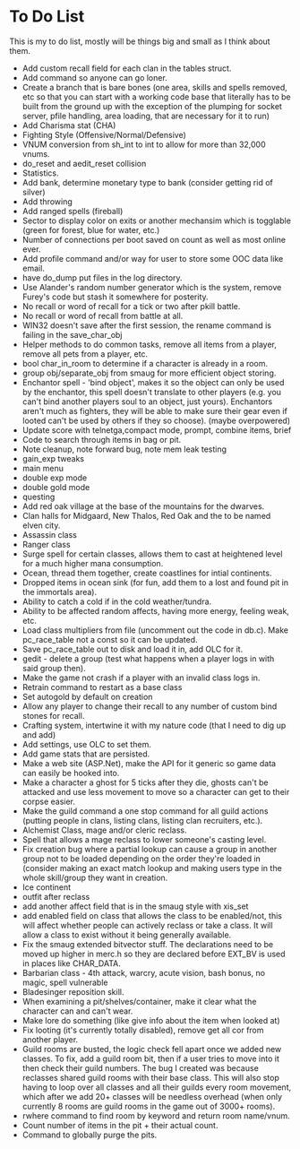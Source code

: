 To Do List
==========

This is my to do list, mostly will be things big and small as I think about them.

  - Add custom recall field for each clan in the tables struct.
  - Add command so anyone can go loner.
  - Create a branch that is bare bones (one area, skills and spells removed, etc so that you can 
    start with a working code base that literally has to be built from the ground up with the 
    exception of the plumping for socket server, pfile handling, area loading, that are necessary
    for it to run)
  - Add Charisma stat (CHA)
  - Fighting Style (Offensive/Normal/Defensive)
  - VNUM conversion from sh_int to int to allow for more than 32,000 vnums.
  - do_reset and aedit_reset collision
  - Statistics.
  - Add bank, determine monetary type to bank (consider getting rid of silver)
  - Add throwing
  - Add ranged spells (fireball)
  - Sector to display color on exits or another mechansim which is togglable (green for forest, blue for water, etc.)
  - Number of connections per boot saved on count as well as most online ever.
  - Add profile command and/or way for user to store some OOC data like email.
  - have do_dump put files in the log directory.
  - Use Alander's random number generator which is the system, remove Furey's code but stash it somewhere for posterity.
  - No recall or word of recall for a tick or two after pkill battle.  
  - No recall or word of recall from battle at all.
  - WIN32 doesn't save after the first session, the rename command is failing in the save_char_obj
  - Helper methods to do common tasks, remove all items from a player, remove all pets from a player, etc.
  - bool char_in_room to determine if a character is already in a room.
  - group obj/separate_obj from smaug for more efficient object storing.
  - Enchantor spell - 'bind object', makes it so the object can only be used by the enchantor, this
    spell doesn't translate to other players (e.g. you can't bind another players soul to an object,
    just yours).  Enchantors aren't much as fighters, they will be able to make sure their gear even
    if looted can't be used by others if they so choose).  (maybe overpowered)
  - Update score with telnetga,compact mode, prompt, combine items, brief
  - Code to search through items in bag or pit.
  - Note cleanup, note forward bug, note mem leak testing
  - gain_exp tweaks
  - main menu
  - double exp mode
  - double gold mode
  - questing
  - Add red oak village at the base of the mountains for the dwarves.
  - Clan halls for Midgaard, New Thalos, Red Oak and the to be named elven city.
  - Assassin class
  - Ranger class
  - Surge spell for certain classes, allows them to cast at heightened
    level for a much higher mana consumption.  
  - Ocean, thread them together, create coastlines for intial continents.
  - Dropped items in ocean sink (for fun, add them to a lost and found pit in the immortals area).
  - Ability to catch a cold if in the cold weather/tundra.
  - Ability to be affected random affects, having more energy, feeling weak, etc.
  - Load class multipliers from file (uncomment out the code in db.c).  Make pc_race_table not a const so it can be updated.
  - Save pc_race_table out to disk and load it in, add OLC for it.
  - gedit - delete a group (test what happens when a player logs in with said group then).
  - Make the game not crash if a player with an invalid class logs in.
  - Retrain command to restart as a base class
  - Set autogold by default on creation
  - Allow any player to change their recall to any number of custom bind stones for recall.
  - Crafting system, intertwine it with my nature code (that I need to dig up and add)
  - Add settings, use OLC to set them.
  - Add game stats that are persisted.  
  - Make a web site (ASP.Net), make the API for it generic so game data can easily be hooked into.
  - Make a character a ghost for 5 ticks after they die, ghosts can't be attacked and use less movement
    to move so a character can get to their corpse easier.
  - Make the guild command a one stop command for all guild actions (putting people in clans, listing
    clans, listing clan recruiters, etc.).
  - Alchemist Class, mage and/or cleric reclass.
  - Spell that allows a mage reclass to lower someone's casting level.
  - Fix creation bug where a partial lookup can cause a group in another group not to be loaded 
    depending on the order they're loaded in (consider making an exact match lookup and making 
    users type in the whole skill/group they want in creation.
  - Ice continent
  - outfit after reclass
  - add another affect field that is in the smaug style with xis_set
  - add enabled field on class that allows the class to be enabled/not, this
    will affect whether people can actively reclass or take a class.  It will
    allow a class to exist without it being generally available.
  - Fix the smaug extended bitvector stuff.  The declarations need to be moved up higher
    in merc.h so they are declared before EXT_BV is used in places like CHAR_DATA.
  - Barbarian class - 4th attack, warcry, acute vision, bash bonus, no magic, spell vulnerable
  - Bladesinger reposition skill.
  - When examining a pit/shelves/container, make it clear what the character can and can't wear.
  - Make lore do something (like give info about the item when looked at)
  - Fix looting (it's currently totally disabled), remove get all cor from another player.
  - Guild rooms are busted, the logic check fell apart once we added new classes.  To fix, add
    a guild room bit, then if a user tries to move into it then check their guild numbers.  The
    bug I created was because reclasses shared guild rooms with their base class.  This will also
    stop having to loop over all classes and all their guilds every room movement, which after we
    add 20+ classes will be needless overhead (when only currently 8 rooms are guild rooms in the
    game out of 3000+ rooms).
  - rwhere command to find room by keyword and return room name/vnum.
  - Count number of items in the pit + their actual count.
  - Command to globally purge the pits.
